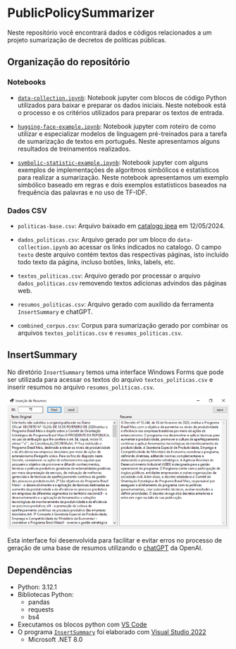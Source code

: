 # PublicPolicySummarizer

Neste repositório você encontrará dados e códigos relacionados a um projeto sumarização de decretos de políticas públicas.

## Organização do repositório

### Notebooks
- [`data-collection.ipynb`](data-collection.ipynb): Notebook jupyter com blocos de código Python utilizados para baixar e preparar os dados iniciais. Neste notebook está o processo e os critérios utilizados para preparar os textos de entrada.

- [`hugging-face-example.ipynb`](hugging-face-example.ipynb): Notebook jupyter com roteiro de como utilizar e especializar modelos de linguagem pré-treinados para a tarefa de sumarização de textos em português. Neste apresentamos alguns resultados de treinamentos realizados.

- [`symbolic-statistic-example.ipynb`](./symbolic-statistic-example.ipynb): Notebook jupyter com alguns exemplos de implementações de algoritmos simbólicos e estatísticos para realizar a sumarização. Neste notebook apresentamos um exemplo simbólico baseado em regras e dois exemplos estatísticos baseados na frequência das palavras e no uso de TF-IDF.

### Dados CSV

- `politicas-base.csv`: Arquivo baixado em [catalogo ipea](https://catalogo.ipea.gov.br/consulta) em 12/05/2024.

- `dados_politicas.csv`: Arquivo gerado por um bloco do `data-collection.ipynb` ao acessar os links indicados no catalogo. O campo `texto` deste arquivo contém textos das respectivas páginas, isto incluído todo texto da página, incluso botões, links, labels, etc.

- `textos_politicas.csv`: Arquivo gerado por processar o arquivo `dados_politicas.csv` removendo textos adicionas advindos das páginas web.

- `resumos_politicas.csv`: Arquivo gerado com auxilido da ferramenta `InsertSummary` e chatGPT.

- `combined_corpus.csv`: Corpus para sumarização gerado por combinar os arquivos `textos_politicas.csv` e `resumos_politicas.csv`.

## InsertSummary

No diretório `InsertSummary` temos uma interface Windows Forms que pode ser utilizada para acessar os textos do arquivo `textos_politicas.csv` e inserir resumos no arquivo `resumos_politicas.csv`.

![print_interface](./InsertSummary/print/print.png)

Esta interface foi desenvolvida para facilitar e evitar erros no processo de geração de uma base de resumos utilizando o [chatGPT](https://chatgpt.com/) da OpenAI.

## Dependências

- Python: 3.12.1
- Bibliotecas Python:
    - pandas
    - requests
    - bs4
- Executamos os blocos python com [VS Code](https://code.visualstudio.com/)
- O programa [`InsertSummary`](./InsertSummary/README.md) foi elaborado com [Visual Studio 2022](https://visualstudio.microsoft.com/pt-br/vs/)
    - Microsoft .NET 8.0

